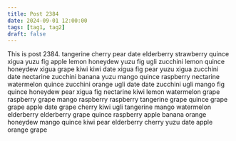 ```yaml
---
title: Post 2384
date: 2024-09-01 12:00:00
tags: [tag1, tag2]
draft: false
---
```

This is post 2384.
tangerine
cherry
pear
date
elderberry
strawberry
quince
xigua
yuzu
fig
apple
lemon
honeydew
yuzu
fig
ugli
zucchini
lemon
quince
honeydew
xigua
grape
kiwi
kiwi
date
xigua
fig
pear
yuzu
xigua
zucchini
date
nectarine
zucchini
banana
yuzu
mango
quince
raspberry
nectarine
watermelon
quince
zucchini
orange
ugli
date
date
zucchini
ugli
mango
fig
quince
honeydew
pear
xigua
fig
nectarine
kiwi
lemon
watermelon
grape
raspberry
grape
mango
raspberry
raspberry
tangerine
grape
quince
grape
grape
apple
date
grape
cherry
kiwi
ugli
tangerine
mango
watermelon
elderberry
elderberry
grape
quince
raspberry
apple
banana
orange
honeydew
mango
quince
kiwi
pear
elderberry
cherry
yuzu
date
apple
orange
grape
